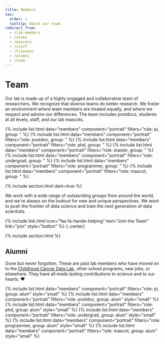 ```yaml
---
title: Members
nav:
  order: 1
  tooltip: About our team
redirect_from:
  - /lab-members
  - /alums
  - /mascots
  - /staff
  - /trainees
  - /alumni
  - /team
---
```


# <i class="fas fa-users"></i>Team

Our lab is made up of a highly engaged and collaborative team of researchers.
We recognize that diverse teams do better research.
We foster an environment where team members are treated equally, and where we respect and admire our differences.
The team includes postdocs, students at all levels, staff, and our lab mascots.

{% include list.html data="members" component="portrait" filters="role: pi, group: " %}
{% include list.html data="members" component="portrait" filters="role: postdoc, group: " %}
{% include list.html data="members" component="portrait" filters="role: phd, group: " %}
{% include list.html data="members" component="portrait" filters="role: master, group: " %}
{% include list.html data="members" component="portrait" filters="role: undergrad, group: " %}
{% include list.html data="members" component="portrait" filters="role: programmer, group: " %}
{% include list.html data="members" component="portrait" filters="role: mascot, group: " %}

{% include section.html dark=true %}

We work with a wide range of outstanding groups from around the world, and we're always on the lookout for new and unique perspectives.
We want to push the frontier of data science and train the next generation of data scientists.

{%
  include link.html
  icon="fas fa-hands-helping"
  text="Join the Team"
  link="join"
  style="button"
%}
{:.center}

{% include section.html %}

## Alumni

Gone but never forgotten.
These are past lab members who have moved on to the [Childhood Cancer Data Lab](https://www.alexslemonade.org/data-lab), other school programs, new jobs, or elsewhere.
They have all made lasting contributions to science and to our hearts. ❤️

{% include list.html data="members" component="portrait" filters="role: pi, group: alum" style="small" %}
{% include list.html data="members" component="portrait" filters="role: postdoc, group: alum" style="small" %}
{% include list.html data="members" component="portrait" filters="role: phd, group: alum" style="small" %}
{% include list.html data="members" component="portrait" filters="role: undergrad, group: alum" style="small" %}
{% include list.html data="members" component="portrait" filters="role: programmer, group: alum" style="small" %}
{% include list.html data="members" component="portrait" filters="role: mascot, group: alum" style="small" %}
